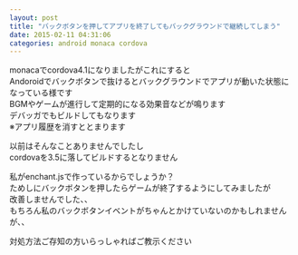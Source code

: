 ```yaml
---
layout: post
title: "バックボタンを押してアプリを終了してもバックグラウンドで継続してしまう"
date: 2015-02-11 04:31:06
categories: android monaca cordova
---
```

<p>monacaでcordova4.1になりましたがこれにすると<br>
Andoroidでバックボタンで抜けるとバックグラウンドでアプリが動いた状態になっている様です<br>
BGMやゲームが進行して定期的になる効果音などが鳴ります<br>
デバッガでもビルドしてもなります<br>
※アプリ履歴を消すととまります</p>

<p>以前はそんなことありませんでしたし<br>
cordovaを3.5に落してビルドするとなりません</p>

<p>私がenchant.jsで作っているからでしょうか？<br>
ためしにバックボタンを押したらゲームが終了するようにしてみましたが<br>
改善しませんでした、、<br>
もちろん私のバックボタンイベントがちゃんとかけていないのかもしれませんが、、</p>

<p>対処方法ご存知の方いらっしゃればご教示ください</p>
